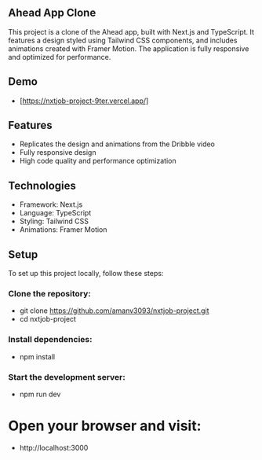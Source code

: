 ## Ahead App Clone

This project is a clone of the Ahead app, built with Next.js and TypeScript. It features a design styled using Tailwind CSS components, and includes animations created with Framer Motion. The application is fully responsive and optimized for performance.

## Demo

- [https://nxtjob-project-9ter.vercel.app/]

## Features

- Replicates the design and animations from the Dribble video
- Fully responsive design
- High code quality and performance optimization

## Technologies

- Framework: Next.js
- Language: TypeScript
- Styling: Tailwind CSS
- Animations: Framer Motion

## Setup

To set up this project locally, follow these steps:

### Clone the repository:

- git clone https://github.com/amanv3093/nxtjob-project.git
- cd nxtjob-project

### Install dependencies:

- npm install

### Start the development server:

- npm run dev

# Open your browser and visit:

- http://localhost:3000
